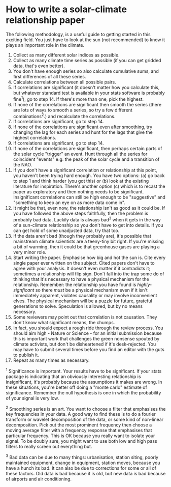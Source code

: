 # How to write a solar-climate relationship paper

The following methodology, is a useful guide to getting started in this exciting field. You just have to look at the sun (not recommended) to know it plays an important role in the climate.

1. Collect as many different solar indices as possible.
2. Collect as many climate time series as possible (if you can get gridded data, that's even better).
3. You don't have enough series so also calculate cumulative sums, and first differences of all these series.
4. Calculate correlations between all possible pairs.
5. If correlations are significant (it doesn't matter how you calculate this, but whatever standard test is available in your stats software is probably fine<sup>1</sup>), go to step 14. If there's more than one, pick the highest.
6. If none of the correlations are significant then smooth the series (there are lots of ways to smooth a series, so try a few different combinations<sup>2</sup>.) and recalculate the correlations.
7. If correlations are significant, go to step 14.
8. If none of the correlations are significant even after smoothing, try changing the lag for each series and hunt for the lags that give the highest correlations.
9. If correlations are significant, go to step 14.
10. If none of the correlations are significant, then perhaps certain parts of the solar cycle "trigger" an event. Hunt through all the series for coincident "events" e.g. the peak of the solar cycle and a transition of the NAO.
11. If you don't have a significant correlation or relationship at this point, you haven't been trying hard enough. You have two options: (a) go back to step 1 and think harder (you got this) or (b) look at the existing literature for inspiration. There's another option (c) which is to recast the paper as exploratory and then nothing needs to be significant. Insignificant correlations can still be high enough to be "suggestive" and "something to keep an eye on as more data come in".
12. It might be that, even now, the relationship isn't as good as it could be. If you have followed the above steps faithfully, then the problem is probably bad data. Luckily data is always bad<sup>3</sup> when it gets in the way of a sun-climate relationship so you don't have to get into details. If you can get hold of some unadjusted data, try that too.
13. If the data aren't bad (though they probably are), it's possible that mainstream climate scientists are a teeny-tiny bit right. If you're missing a bit of warming, then it could be that greenhouse gases are playing a very minor role.
14. Start writing the paper. Emphasise how big and hot the sun is. Cite every single paper ever written on the subject. Cited papers don't have to agree with your analysis. It doesn't even matter if it contradicts it; sometimes a relationship will flip sign. Don't fall into the trap some do of thinking that it's necessary to have a physical mechanism for the relationship. Remember: the relationship you have found is *highly-signficant* so there *must* be a physical mechanism even if it isn't immediately apparent, violates causality or may involve inconvenient elves. The physical mechanism will be a puzzle for future, grateful generations to solve. Speculation is allowed, but by no means necessary.
15. Some reviewers may point out that correlation is not causation. They don't know what significant means, the chumps. 
16. In fact, you should expect a rough ride through the review process. You should aim high - Nature or Science - for an initial submission because this is important work that challenges the green nonsense spouted by climate activists, but don't be disheartened if it's desk-rejected. You may have to submit several times before you find an editor with the guts to publish it.
17. Repeat as many times as necessary.

<sup>1</sup> Significance is important. Your results have to be significant. If your stats package is indicating that an obviously interesting relationship is insignificant, it's probably because the assumptions it makes are wrong. In these situations, you're better off doing a "monte carlo" estimate of significance. Remember the null hypothesis is one in which the probability of your signal is very low.

<sup>2</sup> Smoothing series is an art. You want to choose a filter that emphasises the key frequencies in your data. A good way to find these is to do a fourier transform or wavelet decomposition of the data, or some kind of non-linear decomposition. Pick out the most prominent frequency then choose a moving average filter with a frequency response that emphasises that particular frequency. This is OK because you really want to isolate your signal. To be doubly sure, you might want to use both low and high pass filters to really screen out everything but.

<sup>3</sup> Bad data can be due to many things: urbanisation, station siting, poorly maintained equipment, change in equipment, station moves, because you have a hunch its bad. It can also be due to corrections for some or all of these factors. Old data is bad because it is old, but new data is bad because of airports and air conditioning.
